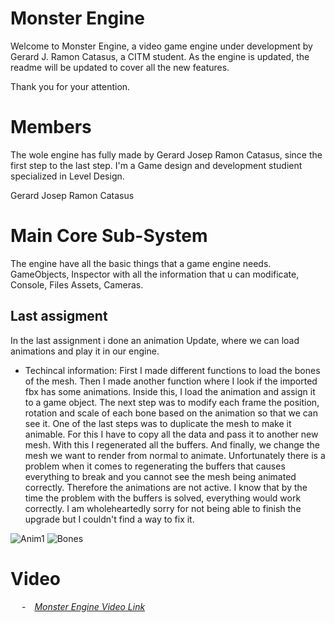 # Monster Engine

Welcome to Monster Engine, a video game engine under development by Gerard J. Ramon Catasus, a CITM student.
As the engine is updated, the readme will be updated to cover all the new features.

Thank you for your attention.


# Members

The wole engine has fully made by Gerard Josep Ramon Catasus, since the first step to the last step. 
I'm a Game design and development studient specialized in Level Design.  

Gerard Josep Ramon Catasus
# Main Core Sub-System

The engine have all the basic things that a game engine needs.
GameObjects, Inspector with all the information that u can modificate, Console, Files Assets, Cameras.

## Last assigment

In the last assignment i done an animation Update, where we can load animations and play it in our engine. 
* Techincal information:
 First I made different functions to load the bones of the mesh. Then I made another function where I look if the imported fbx has some animations. Inside this, I load the animation and assign it to a game object. The next step was to modify each frame the position, rotation and scale of each bone based on the animation so that we can see it. One of the last steps was to duplicate the mesh to make it animable. For this I have to copy all the data and pass it to another new mesh. With this I regenerated all the buffers. And finally, we change the mesh we want to render from normal to animate.
Unfortunately there is a problem when it comes to regenerating the buffers that causes everything to break and you cannot see the mesh being animated correctly. Therefore the animations are not active. I know that by the time the problem with the buffers is solved, everything would work correctly. I am wholeheartedly sorry for not being able to finish the upgrade but I couldn't find a way to fix it.





![Anim1](https://user-images.githubusercontent.com/79161206/212544852-25aaca12-b6e2-4ad9-8f77-c817c4ceee09.png)
![Bones](https://user-images.githubusercontent.com/79161206/212545716-e06a7d4a-0c2c-4f6f-8366-58aadbe419bc.png)


# Video
&emsp; -&emsp;*[Monster Engine Video Link](https://youtu.be/H7VTYdYVAKU)*


